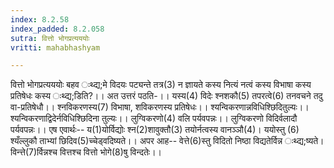 ```yaml
---
index: 8.2.58
index_padded: 8.2.058
sutra: वित्तो भोगप्रत्यययोः
vritti: mahabhashyam

---
```

 वित्तो भोगप्रत्यययोः बहव ःथ्द्य;मे विदयः पट्यन्ते तत्र(3) न ज्ञायते कस्य नित्यं नत्वं कस्य विभाषा कस्य प्रतिषेधः कस्य ःथ्द्य;डिति?।। अत उत्तरं पठति-।। यस्य(4) विदेः श्नशकौ(5) तपरत्वे(6) तनवचने तदु वा-प्रतिषेधौ।। श्नविकरणस्य(7) विभाषा, शविकरणस्य प्रतिषेधः।। श्यन्विकरणान्नविधिश्छिदितुल्यः।। श्यन्विकरणाद्विदेर्नविधिश्छिदिना तुल्यः।। लुग्विकरणो(4) वलि पर्यवपन्नः।। लुग्विकरणो विदिर्वलादौ पर्यवपन्नः।। एष एवार्थः--           य(1)योर्विद्योः श्न(2)शावुक्तौ(3) तयोर्नत्वस्य वानञ्ञौ(4)। ययोस्तु (6) श्यँल्लुकौ ताभ्यां छिदिव(5)च्चेड्वदिष्यते।। अपर आह--    वेत्ते(6)स्तु विदितो निष्ठा विद्यतेर्विन्न ःथ्द्य;ष्यते।   विन्त्ते(7)र्विन्नश्च वित्तश्च वित्तो भोगे(8)षु विन्दतेः।। 